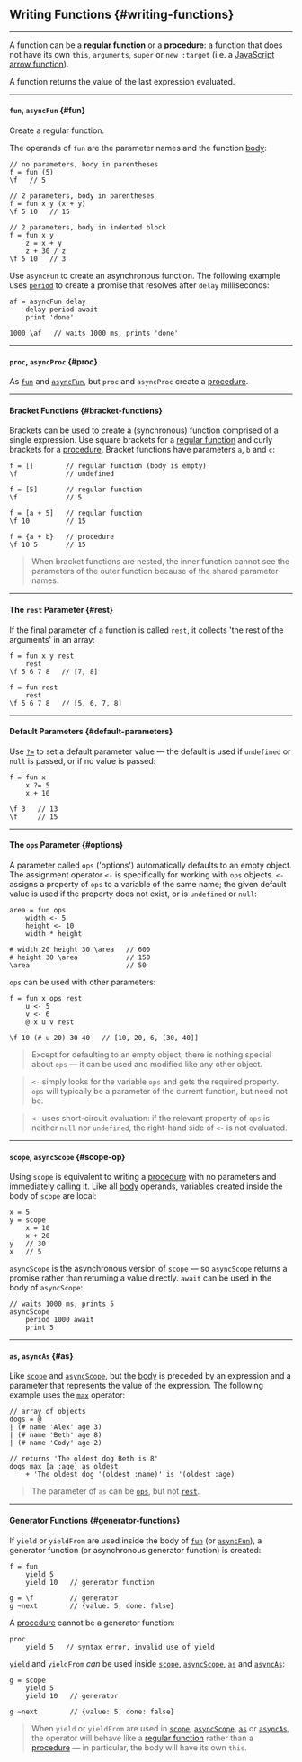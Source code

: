 ## Writing Functions {#writing-functions}

---


A function can be a __regular function__ or a __procedure__: a function that does not have its own `this`, `arguments`, `super` or `new :target` (i.e. a [JavaScript arrow function](https://developer.mozilla.org/en-US/docs/Web/JavaScript/Reference/Functions/Arrow_functions)).

A function returns the value of the last expression evaluated.

---

#### `fun`, `asyncFun` {#fun}

Create a regular function.

The operands of `fun` are the parameter names and the function [body](?Syntax#body-operands):

```
// no parameters, body in parentheses
f = fun (5)
\f   // 5

// 2 parameters, body in parentheses
f = fun x y (x + y)
\f 5 10   // 15

// 2 parameters, body in indented block
f = fun x y
    z = x + y
    z + 30 / z
\f 5 10   // 3
```

Use `asyncFun` to create an asynchronous function. The following example uses [`period`](?Print-and-Debug#period) to create a promise that resolves after `delay` milliseconds:

```
af = asyncFun delay
    delay period await
    print 'done'

1000 \af   // waits 1000 ms, prints 'done'
```

---

#### `proc`, `asyncProc` {#proc}

As [`fun`](#fun) and [`asyncFun`](#fun), but `proc` and `asyncProc` create a [procedure](#writing-functions).

---

#### Bracket Functions {#bracket-functions}

Brackets can be used to create a (synchronous) function comprised of a single expression. Use square brackets for a [regular function](#writing-functions) and curly brackets for a [procedure](#writing-functions). Bracket functions have parameters `a`, `b` and `c`:

```
f = []        // regular function (body is empty)
\f            // undefined

f = [5]       // regular function
\f            // 5 

f = [a + 5]   // regular function
\f 10         // 15

f = {a + b}   // procedure
\f 10 5       // 15
```

> When bracket functions are nested, the inner function cannot see the parameters of the outer function because of the shared parameter names.

---

#### The `rest` Parameter {#rest}

If the final parameter of a function is called `rest`, it collects 'the rest of the arguments' in an array:

```
f = fun x y rest
    rest
\f 5 6 7 8   // [7, 8]

f = fun rest
    rest
\f 5 6 7 8   // [5, 6, 7, 8]
```

---

#### Default Parameters {#default-parameters}

Use [`?=`](?Assignment#conditional-assignment) to set a default parameter value &mdash; the default is used if `undefined` or `null` is passed, or if no value is passed:

```
f = fun x
    x ?= 5
    x + 10

\f 3   // 13
\f     // 15  
```

---

#### The `ops` Parameter {#options}

A parameter called `ops` ('options') automatically defaults to an empty object. The assignment operator `<-` is specifically for working with `ops` objects. `<-` assigns a property of `ops` to a variable of the same name; the given default value is used if the property does not exist, or is `undefined` or `null`:

```
area = fun ops
    width <- 5
    height <- 10
    width * height

# width 20 height 30 \area   // 600
# height 30 \area            // 150
\area                        // 50
```

`ops` can be used with other parameters:

```
f = fun x ops rest
    u <- 5
    v <- 6
    @ x u v rest

\f 10 (# u 20) 30 40   // [10, 20, 6, [30, 40]]   
```

> Except for defaulting to an empty object, there is nothing special about `ops` &mdash; it can be used and modified like any other object.

> `<-` simply looks for the variable `ops` and gets the required property. `ops` will typically be a parameter of the current function, but need not be.

> `<-` uses short-circuit evaluation: if the relevant property of `ops` is neither `null` nor `undefined`, the right-hand side of `<-` is not evaluated.

---

#### `scope`, `asyncScope` {#scope-op}

Using `scope` is equivalent to writing a [procedure](#writing-functions) with no parameters and immediately calling it. Like all [body](?Syntax#body-operands) operands, variables created inside the body of `scope` are local:

```
x = 5
y = scope
    x = 10
    x + 20
y   // 30
x   // 5
```

`asyncScope` is the asynchronous version of `scope` &mdash; so `asyncScope` returns a promise rather than returning a value directly. `await` can be used in the body of `asyncScope`:

```
// waits 1000 ms, prints 5
asyncScope
    period 1000 await
    print 5
```

---

#### `as`, `asyncAs` {#as}

Like [`scope`](#scope-op) and [`asyncScope`](#scope-op), but the [body](?Syntax#body-operands) is preceded by an expression and a parameter that represents the value of the expression. The following example uses the [`max`](?Reduce#min) operator:

```
// array of objects
dogs = @
| (# name 'Alex' age 3) 
| (# name 'Beth' age 8) 
| (# name 'Cody' age 2)

// returns 'The oldest dog Beth is 8'
dogs max [a :age] as oldest
    + 'The oldest dog '(oldest :name)' is '(oldest :age)
```

> The parameter of `as` can be [`ops`](#options), but not [`rest`](#rest).

---

#### Generator Functions {#generator-functions}

If `yield` or `yieldFrom` are used inside the body of [`fun`](#fun) (or [`asyncFun`](#fun)), a generator function (or asynchronous generator function) is created:

```
f = fun
    yield 5
    yield 10   // generator function

g = \f         // generator
g ~next        // {value: 5, done: false}
```

A [procedure](#writing-functions) cannot be a generator function:

```
proc
    yield 5   // syntax error, invalid use of yield
```

`yield` and `yieldFrom` _can_ be used inside [`scope`](#scope-op), [`asyncScope`](#scope-op), [`as`](#as) and [`asyncAs`](#as):

```
g = scope
    yield 5
    yield 10   // generator

g ~next        // {value: 5, done: false}
```

> When `yield` or `yieldFrom` are used in [`scope`](#scope-op), [`asyncScope`](#scope-op), [`as`](#as) or [`asyncAs`](#as), the operator will behave like a [regular function](#writing-functions) rather than a [procedure](#writing-functions) &mdash; in particular, the body will have its own `this`.
